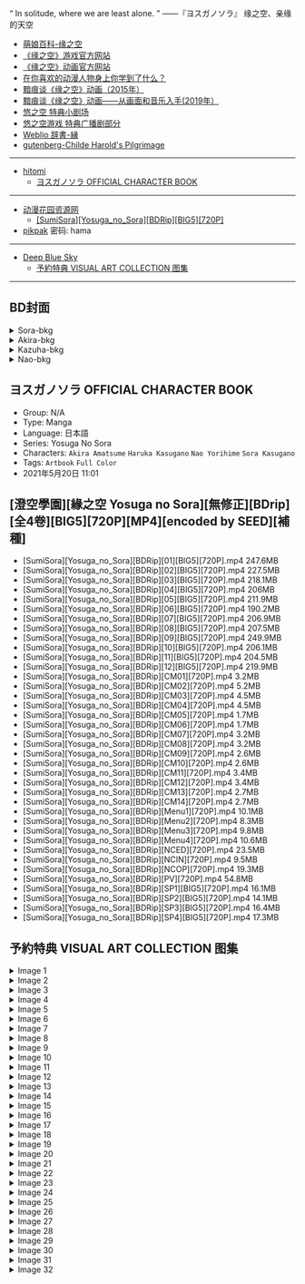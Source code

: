 “  In solitude, where we are least alone.  ”
  ——『ヨスガノソラ』
缘之空、亲缘的天空
- [萌娘百科-缘之空](https://zh.moegirl.org.cn/%E7%BC%98%E4%B9%8B%E7%A9%BA)
- [《缘之空》游戏官方网站](http://www.cuffs-sphere.jp/products/yosuga/)
- [《缘之空》动画官方网站](http://www.starchild.co.jp/special/yosuganosora/)
- [在你喜欢的动漫人物身上你学到了什么？](https://www.zhihu.com/question/65873933/answer/238004458)
- [黯痕谈《缘之空》动画（2015年）](http://tieba.baidu.com/p/3569236862?share=9105&fr=share&see_lz=1&sfc=copy&client_type=2&client_version=9.4.8.6&st=1525697826&unique=69E1EB74B9DF0AB685F7AC23AAC8C251)
- [黯痕谈《缘之空》动画——从画面和音乐入手(2019年）](https://tieba.baidu.com/p/6222109362?pid=127020726513&cid=#127020726513)
- [悠之空 特典小剧场](https://www.bilibili.com/video/av21313904?p=1)
- [悠之空游戏 特典广播剧部分](https://www.bilibili.com/video/av21319800?p=1)
- [Weblio 辞書-縁](https://www.weblio.jp/content/%E7%B8%81)
- [gutenberg-Childe Harold's Pilgrimage](https://www.gutenberg.org/files/5131/5131-h/5131-h.htm)


---
- [hitomi](https://hitomi.la/)
  - [ヨスガノソラ OFFICIAL CHARACTER BOOK](https://hitomi.la/manga/%E3%83%A8%E3%82%B9%E3%82%AC%E3%83%8E%E3%82%BD%E3%83%A9-official-character-book-%E6%97%A5%E6%9C%AC%E8%AA%9E-359671-1914101.html#1)

---
- [动漫花园资源网](https://dmhy.anoneko.com/)
  - [[SumiSora][Yosuga_no_Sora][BDRip][BIG5][720P]](https://dmhy.anoneko.com/topics/view/265713_BDrip_4_BIG5_720P_MP4_encoded_by_SEED.html)
- [pikpak](https://mypikpak.com/s/VNehE4VBxp6FP-SQu9U6dwnFo1) 密码: hama

---
- [Deep Blue Sky](https://deepbs.tistory.com/)
  - [予約特典 VISUAL ART COLLECTION 图集](https://deepbs.tistory.com/6111)


---
## BD封面
<details>
  <summary>Sora-bkg</summary>
  <img src="https://img.moegirl.org.cn/common/f/f2/Sora-bkg.jpg" alt="Sora-bkg">
</details>

<details>
  <summary>Akira-bkg</summary>
  <img src="https://img.moegirl.org.cn/common/5/5d/Akira-bkg.jpg" alt="Akira-bkg">
</details>

<details>
  <summary>Kazuha-bkg</summary>
  <img src="https://img.moegirl.org.cn/common/e/e5/Kazuha-bkg.jpg" alt="Kazuha-bkg">
</details>

<details>
  <summary>Nao-bkg</summary>
  <img src="https://img.moegirl.org.cn/common/6/67/Nao-bkg.jpg" alt="Nao-bkg">
</details>


## ヨスガノソラ OFFICIAL CHARACTER BOOK
- Group: N/A
- Type: Manga
- Language: 日本語
- Series: Yosuga No Sora
- Characters: `Akira Amatsume` `Haruka Kasugano` `Nao Yorihime` `Sora Kasugano`
- Tags: `Artbook` `Full Color`
- 2021年5月20日 11:01


## [澄空學園][緣之空 Yosuga no Sora][無修正][BDrip][全4卷][BIG5][720P][MP4][encoded by SEED][補種]
- [SumiSora][Yosuga_no_Sora][BDRip][01][BIG5][720P].mp4 247.6MB
- [SumiSora][Yosuga_no_Sora][BDRip][02][BIG5][720P].mp4 227.5MB
- [SumiSora][Yosuga_no_Sora][BDRip][03][BIG5][720P].mp4 218.1MB
- [SumiSora][Yosuga_no_Sora][BDRip][04][BIG5][720P].mp4 206MB
- [SumiSora][Yosuga_no_Sora][BDRip][05][BIG5][720P].mp4 211.9MB
- [SumiSora][Yosuga_no_Sora][BDRip][06][BIG5][720P].mp4 190.2MB
- [SumiSora][Yosuga_no_Sora][BDRip][07][BIG5][720P].mp4 206.9MB
- [SumiSora][Yosuga_no_Sora][BDRip][08][BIG5][720P].mp4 207.5MB
- [SumiSora][Yosuga_no_Sora][BDRip][09][BIG5][720P].mp4 249.9MB
- [SumiSora][Yosuga_no_Sora][BDRip][10][BIG5][720P].mp4 206.1MB
- [SumiSora][Yosuga_no_Sora][BDRip][11][BIG5][720P].mp4 204.5MB
- [SumiSora][Yosuga_no_Sora][BDRip][12][BIG5][720P].mp4 219.9MB
- [SumiSora][Yosuga_no_Sora][BDRip][CM01][720P].mp4 3.2MB
- [SumiSora][Yosuga_no_Sora][BDRip][CM02][720P].mp4 5.2MB
- [SumiSora][Yosuga_no_Sora][BDRip][CM03][720P].mp4 4.5MB
- [SumiSora][Yosuga_no_Sora][BDRip][CM04][720P].mp4 4.5MB
- [SumiSora][Yosuga_no_Sora][BDRip][CM05][720P].mp4 1.7MB
- [SumiSora][Yosuga_no_Sora][BDRip][CM06][720P].mp4 1.7MB
- [SumiSora][Yosuga_no_Sora][BDRip][CM07][720P].mp4 3.2MB
- [SumiSora][Yosuga_no_Sora][BDRip][CM08][720P].mp4 3.2MB
- [SumiSora][Yosuga_no_Sora][BDRip][CM09][720P].mp4 2.6MB
- [SumiSora][Yosuga_no_Sora][BDRip][CM10][720P].mp4 2.6MB
- [SumiSora][Yosuga_no_Sora][BDRip][CM11][720P].mp4 3.4MB
- [SumiSora][Yosuga_no_Sora][BDRip][CM12][720P].mp4 3.4MB
- [SumiSora][Yosuga_no_Sora][BDRip][CM13][720P].mp4 2.7MB
- [SumiSora][Yosuga_no_Sora][BDRip][CM14][720P].mp4 2.7MB
- [SumiSora][Yosuga_no_Sora][BDRip][Menu1][720P].mp4 10.1MB
- [SumiSora][Yosuga_no_Sora][BDRip][Menu2][720P].mp4 8.3MB
- [SumiSora][Yosuga_no_Sora][BDRip][Menu3][720P].mp4 9.8MB
- [SumiSora][Yosuga_no_Sora][BDRip][Menu4][720P].mp4 10.6MB
- [SumiSora][Yosuga_no_Sora][BDRip][NCED][720P].mp4 23.5MB
- [SumiSora][Yosuga_no_Sora][BDRip][NCIN][720P].mp4 9.5MB
- [SumiSora][Yosuga_no_Sora][BDRip][NCOP][720P].mp4 19.3MB
- [SumiSora][Yosuga_no_Sora][BDRip][PV][720P].mp4 54.8MB
- [SumiSora][Yosuga_no_Sora][BDRip][SP1][BIG5][720P].mp4 16.1MB
- [SumiSora][Yosuga_no_Sora][BDRip][SP2][BIG5][720P].mp4 14.1MB
- [SumiSora][Yosuga_no_Sora][BDRip][SP3][BIG5][720P].mp4 16.4MB
- [SumiSora][Yosuga_no_Sora][BDRip][SP4][BIG5][720P].mp4 17.3MB


## 予約特典 VISUAL ART COLLECTION 图集

<details>
  <summary>Image 1</summary>
  <img src="https://t1.daumcdn.net/cfile/tistory/112480314D03146718" alt="Image 1">
</details>

<details>
  <summary>Image 2</summary>
  <img src="https://t1.daumcdn.net/cfile/tistory/122C283B4D03147011" alt="Image 2">
</details>

<details>
  <summary>Image 3</summary>
  <img src="https://t1.daumcdn.net/cfile/tistory/2074DE334D0314751B" alt="Image 3">
</details>

<details>
  <summary>Image 4</summary>
  <img src="https://t1.daumcdn.net/cfile/tistory/2049BF054D03147A07" alt="Image 4">
</details>

<details>
  <summary>Image 5</summary>
  <img src="https://t1.daumcdn.net/cfile/tistory/1803DF244D03148116" alt="Image 5">
</details>

<details>
  <summary>Image 6</summary>
  <img src="https://t1.daumcdn.net/cfile/tistory/1827CB274D0314930D" alt="Image 6">
</details>

<details>
  <summary>Image 7</summary>
  <img src="https://t1.daumcdn.net/cfile/tistory/152E1D314D03149C0B" alt="Image 7">
</details>

<details>
  <summary>Image 8</summary>
  <img src="https://t1.daumcdn.net/cfile/tistory/132730314D0314A414" alt="Image 8">
</details>

<details>
  <summary>Image 9</summary>
  <img src="https://t1.daumcdn.net/cfile/tistory/202C81044D0314B43D" alt="Image 9">
</details>

<details>
  <summary>Image 10</summary>
  <img src="https://t1.daumcdn.net/cfile/tistory/1330BC3C4D0314BC03" alt="Image 10">
</details>

<details>
  <summary>Image 11</summary>
  <img src="https://t1.daumcdn.net/cfile/tistory/112C723A4D0314C416" alt="Image 11">
</details>

<details>
  <summary>Image 12</summary>
  <img src="https://t1.daumcdn.net/cfile/tistory/116C7C354D0314CD20" alt="Image 12">
</details>

<details>
  <summary>Image 13</summary>
  <img src="https://t1.daumcdn.net/cfile/tistory/1531CD3A4D0314D605" alt="Image 13">
</details>

<details>
  <summary>Image 14</summary>
  <img src="https://t1.daumcdn.net/cfile/tistory/1363AC014D0314E60C" alt="Image 14">
</details>

<details>
  <summary>Image 15</summary>
  <img src="https://t1.daumcdn.net/cfile/tistory/192CF93B4D0314EF11" alt="Image 15">
</details>

<details>
  <summary>Image 16</summary>
  <img src="https://t1.daumcdn.net/cfile/tistory/19300F374D0314FD10" alt="Image 16">
</details>

<details>
  <summary>Image 17</summary>
  <img src="https://t1.daumcdn.net/cfile/tistory/1535AB314D03150501" alt="Image 17">
</details>

<details>
  <summary>Image 18</summary>
  <img src="https://t1.daumcdn.net/cfile/tistory/132D03394D03150B15" alt="Image 18">
</details>

<details>
  <summary>Image 19</summary>
  <img src="https://t1.daumcdn.net/cfile/tistory/114B37054D03151407" alt="Image 19">
</details>

<details>
  <summary>Image 20</summary>
  <img src="https://t1.daumcdn.net/cfile/tistory/143537344D03152212" alt="Image 20">
</details>

<details>
  <summary>Image 21</summary>
  <img src="https://t1.daumcdn.net/cfile/tistory/147A2A304D03152F1E" alt="Image 21">
</details>

<details>
  <summary>Image 22</summary>
  <img src="https://t1.daumcdn.net/cfile/tistory/182D15394D03153715" alt="Image 22">
</details>

<details>
  <summary>Image 23</summary>
  <img src="https://t1.daumcdn.net/cfile/tistory/177B84304D03153F19" alt="Image 23">
</details>

<details>
  <summary>Image 24</summary>
  <img src="https://t1.daumcdn.net/cfile/tistory/162F9C364D03154D0C" alt="Image 24">
</details>

<details>
  <summary>Image 25</summary>
  <img src="https://t1.daumcdn.net/cfile/tistory/126CA2384D03155514" alt="Image 25">
</details>

<details>
  <summary>Image 26</summary>
  <img src="https://t1.daumcdn.net/cfile/tistory/1378232E4D03155F1D" alt="Image 26">
</details>

<details>
  <summary>Image 27</summary>
  <img src="https://t1.daumcdn.net/cfile/tistory/1775DC354D03156F17" alt="Image 27">
</details>

<details>
  <summary>Image 28</summary>
  <img src="https://t1.daumcdn.net/cfile/tistory/183572254D03157F12" alt="Image 28">
</details>

<details>
  <summary>Image 29</summary>
  <img src="https://t1.daumcdn.net/cfile/tistory/192484314D0315861D" alt="Image 29">
</details>

<details>
  <summary>Image 30</summary>
  <img src="https://t1.daumcdn.net/cfile/tistory/164164264D03158D03" alt="Image 30">
</details>

<details>
  <summary>Image 31</summary>
  <img src="https://t1.daumcdn.net/cfile/tistory/133E82264D0315930A" alt="Image 31">
</details>

<details>
  <summary>Image 32</summary>
  <img src="https://t1.daumcdn.net/cfile/tistory/141E79374D0315A511" alt="Image 32">
</details>
